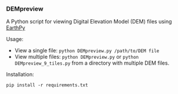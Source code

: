 ### DEMpreview

A Python script for viewing Digital Elevation Model (DEM) files using [EarthPy](https://earthpy.readthedocs.io/en/latest/index.html)

Usage:
- View a single file: `python DEMpreview.py /path/to/DEM file`
- View multiple files: `python DEMpreview.py` or `python DEMpreview_9_tiles.py` from a directory with multiple DEM files.

Installation:

```
pip install -r requirements.txt
```
